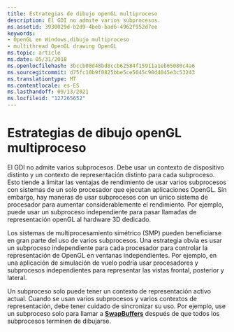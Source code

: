 ```yaml
---
title: Estrategias de dibujo openGL multiproceso
description: El GDI no admite varios subprocesos.
ms.assetid: 3930029d-b2d9-4beb-bad6-4962f952d7ee
keywords:
- OpenGL en Windows,dibujo multiproceso
- multithread OpenGL drawing OpenGL
ms.topic: article
ms.date: 05/31/2018
ms.openlocfilehash: 3bccb08d48bd8ccb62584f15911a1eb65080c4a6
ms.sourcegitcommit: d75fc10b9f0825bbe5ce5045c90d4045e3c53243
ms.translationtype: MT
ms.contentlocale: es-ES
ms.lasthandoff: 09/13/2021
ms.locfileid: "127265652"
---
```

# <a name="multithread-opengl-drawing-strategies"></a>Estrategias de dibujo openGL multiproceso

El GDI no admite varios subprocesos. Debe usar un contexto de dispositivo distinto y un contexto de representación distinto para cada subproceso. Esto tiende a limitar las ventajas de rendimiento de usar varios subprocesos con sistemas de un solo procesador que ejecutan aplicaciones OpenGL. Sin embargo, hay maneras de usar subprocesos con un único sistema de procesador para aumentar considerablemente el rendimiento. Por ejemplo, puede usar un subproceso independiente para pasar llamadas de representación openGL al hardware 3D dedicado.

Los sistemas de multiprocesamiento simétrico (SMP) pueden beneficiarse en gran parte del uso de varios subprocesos. Una estrategia obvia es usar un subproceso independiente para cada procesador para controlar la representación de OpenGL en ventanas independientes. Por ejemplo, en una aplicación de simulación de vuelo podría usar procesadores y subprocesos independientes para representar las vistas frontal, posterior y lateral.

Un subproceso solo puede tener un contexto de representación activo actual. Cuando se usan varios subprocesos y varios contextos de representación, debe tener cuidado de sincronizar su uso. Por ejemplo, use un subproceso solo para llamar a [**SwapBuffers**](/windows/desktop/api/wingdi/nf-wingdi-swapbuffers) después de que todos los subprocesos terminen de dibujarse.

 

 




